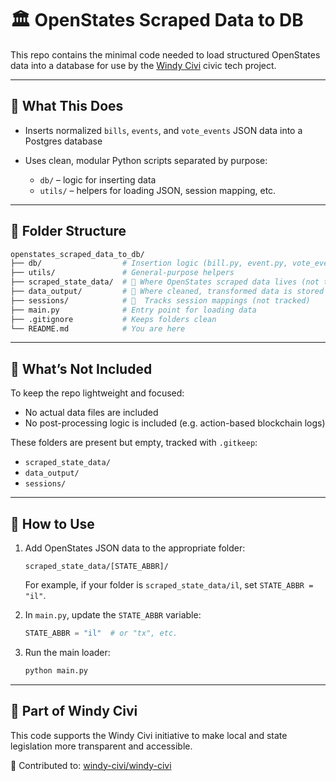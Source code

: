 # 🏛️ OpenStates Scraped Data to DB

This repo contains the minimal code needed to load structured OpenStates data into a database for use by the [Windy Civi](https://github.com/windy-civi/windy-civi) civic tech project.

---

## 📆 What This Does

* Inserts normalized `bills`, `events`, and `vote_events` JSON data into a Postgres database
* Uses clean, modular Python scripts separated by purpose:

  * `db/` – logic for inserting data
  * `utils/` – helpers for loading JSON, session mapping, etc.

---

## 📁 Folder Structure

```bash
openstates_scraped_data_to_db/
├── db/                  # Insertion logic (bill.py, event.py, vote_event.py)
├── utils/               # General-purpose helpers
├── scraped_state_data/  # 📅 Where OpenStates scraped data lives (not tracked)
├── data_output/         # 📄 Where cleaned, transformed data is stored (not tracked)
├── sessions/            # 📂  Tracks session mappings (not tracked)
├── main.py              # Entry point for loading data
├── .gitignore           # Keeps folders clean
└── README.md            # You are here
```

---

## 🚫 What’s Not Included

To keep the repo lightweight and focused:

* No actual data files are included
* No post-processing logic is included (e.g. action-based blockchain logs)

These folders are present but empty, tracked with `.gitkeep`:

* `scraped_state_data/`
* `data_output/`
* `sessions/`

---

## 🧪 How to Use

1. Add OpenStates JSON data to the appropriate folder:

   ```
   scraped_state_data/[STATE_ABBR]/
   ```

   For example, if your folder is `scraped_state_data/il`, set `STATE_ABBR = "il"`.

2. In `main.py`, update the `STATE_ABBR` variable:

   ```python
   STATE_ABBR = "il"  # or "tx", etc.
   ```

3. Run the main loader:

   ```bash
   python main.py
   ```

---

## 🤝 Part of Windy Civi

This code supports the Windy Civi initiative to make local and state legislation more transparent and accessible.

🔗 Contributed to: [windy-civi/windy-civi](https://github.com/windy-civi/windy-civi/tree/60-blockchain-open-civic-data)
